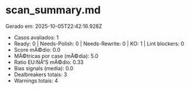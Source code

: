 # scan_summary.md
Gerado em: 2025-10-05T22:42:16.928Z

- Casos avaliados: 1
- Ready: 0 | Needs-Polish: 0 | Needs-Rewrite: 0 | KO: 1 | Lint blockers: 0
- Score mÃ©dio: 0.0
- MÃ©tricas por case (mÃ©dia): 5.0
- Ratio EU:NÃ“S mÃ©dio: 0.33
- Bias signals (media): 0.0
- Dealbreakers totais: 3
- Warnings totais: 4
